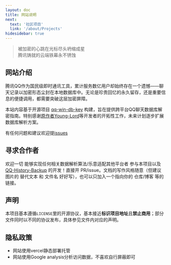 ```yaml
---
layout: doc
title: 网站说明
next:
  text: '社区项目'
  link: '/about/Projects'
hidesidebar: true
---
```


<blockquote class="single-line">
被加密的心跳在光标尽头坍缩成星<br>
腾讯铸就的云端铁幕永不锈蚀
</blockquote>


## 网站介绍

腾讯QQ作为国民级即时通讯工具，累计服务数亿用户却始终存在一个遗憾——聊天记录以加密形态尘封在本地数据库中。无论是珍贵回忆的永久留存，还是重要信息的便捷调用，都需要突破这层加密屏障。

本站内容基于开源项目 [qq-win-db-key](https://github.com/QQBackup/qq-win-db-key) 构建，旨在提供跨平台QQ聊天数据库解密指南。特别感谢[原作者Young-Lord](https://github.com/Young-Lord)等开发者的开拓性工作，未来计划逐步扩展数据库解析方案。

有任何问题和建议欢迎提[issues](https://github.com/QQBackup/QQDecrypt/issues/new/choose)

## 寻求合作者

欢迎一切 能够实现任何相关数据解析算法/乐意适配其他平台者 参与本项目以及 [QQ-History-Backup](https://github.com/QQBackup/QQ-History-Backup/tree/dev) 的开发！直接开 PR/issue。文档的写作风格随意（但建议图片的 替代文本 和 文件名 好好写），也可以只加入一个指向你的 仓库/博客 等的链接。

## 声明

本项目基本遵循`LICENSE`里的开源协议，基本接近**标识项目地址**且**禁止商用**；部分文件同时以不同的协议发布，具体参见文件内对应的声明。

## 隐私政策
- 网站使用vercel静态部署托管
- 网站使用Google analysis分析访问数据，不喜欢自行屏蔽即可